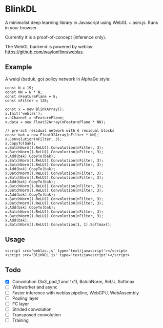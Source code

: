 # BlinkDL

A minimalist deep learning library in Javascript using WebGL + asm.js. Runs in your browser. 

Currently it is a proof-of-concept (inference only).

The WebGL backend is powered by weblas: https://github.com/waylonflinn/weblas.

## Example

A weiqi (baduk, go) policy network in AlphaGo style:

    const N = 19;
    const NN = N * N;
    const nFeaturePlane = 8;
    const nFilter = 128;

    const x = new BlinkArray();
    x.Init('weblas');
    x.nChannel = nFeaturePlane;
    x.data = new Float32Array(nFeaturePlane * NN);
    
    // pre-act residual network with 6 residual blocks
    const bak = new Float32Array(nFilter * NN);
    x.Convolution(nFilter, 3);
    x.CopyTo(bak);
    x.BatchNorm().ReLU().Convolution(nFilter, 3);
    x.BatchNorm().ReLU().Convolution(nFilter, 3);
    x.Add(bak).CopyTo(bak);
    x.BatchNorm().ReLU().Convolution(nFilter, 3);
    x.BatchNorm().ReLU().Convolution(nFilter, 3);
    x.Add(bak).CopyTo(bak);
    x.BatchNorm().ReLU().Convolution(nFilter, 3);
    x.BatchNorm().ReLU().Convolution(nFilter, 3);
    x.Add(bak).CopyTo(bak);
    x.BatchNorm().ReLU().Convolution(nFilter, 3);
    x.BatchNorm().ReLU().Convolution(nFilter, 3);
    x.Add(bak).CopyTo(bak);
    x.BatchNorm().ReLU().Convolution(nFilter, 3);
    x.BatchNorm().ReLU().Convolution(nFilter, 3);
    x.Add(bak).CopyTo(bak);
    x.BatchNorm().ReLU().Convolution(nFilter, 3);
    x.BatchNorm().ReLU().Convolution(nFilter, 3);
    x.Add(bak);
    x.BatchNorm().ReLU().Convolution(1, 1).Softmax();
    
## Usage

    <script src='weblas.js' type='text/javascript'></script>
    <script src='BlinkDL.js' type='text/javascript'></script>
 
## Todo
- [x] Convolution (3x3_pad_1 and 1x1), BatchNorm, ReLU, Softmax
- [ ] Webworker and async
- [ ] Faster inference with weblas pipeline, WebGPU, WebAssembly
- [ ] Pooling layer
- [ ] FC layer
- [ ] Strided convolution
- [ ] Transposed convolution
- [ ] Training
